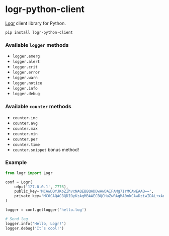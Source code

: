 # logr-python-client


[Logr] client library for Python.

[Logr]: https://github.com/504dev/logr


    pip install logr-python-client

### Available `logger` methods

* `logger.emerg`
* `logger.alert`
* `logger.crit`
* `logger.error`
* `logger.warn`
* `logger.notice`
* `logger.info`
* `logger.debug`

### Available `counter` methods

* `counter.inc`
* `counter.avg`
* `counter.max`
* `counter.min`
* `counter.per`
* `counter.time`
* `counter.snippet` bonus method!


### Example

```python
from logr import Logr

conf = Logr(
    udp=('127.0.0.1', 7776),
    public_key='MCAwDQYJKoZIhvcNAQEBBQADDwAwDAIFAMg7IrMCAwEAAQ==',
    private_key='MC0CAQACBQDIOyKzAgMBAAECBQCHaZwRAgMA0nkCAwDziwIDAL+xAgJMKwICGq0=',
)

logger = conf.getlogger('hello.log')

# Send log
logger.info('Hello, Logr!')
logger.debug('It`s cool!')
```